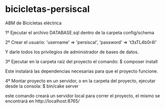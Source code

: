 # bicicletas-persiscal
ABM de Bicicletas eléctrica

1º Ejecutar el archivo DATABASE.sql dentro de la carpeta config/schema

2º Crear el usuario:
     'username' => 'persiscal',
     'password' => 't3sTL4b0r4l'
     
  Y darle todos los privilegios de administrador de bases de datos.
  
3º Ejecutar en la carpeta raíz del proyecto el comando: $ composer install

   Este instalará las dependencias necesarias para que el proyecto funcione.

4º Montar proyecto en un servidor, o en la carpeta del proyecto, ejecutar desde la consola: $ bin/cake server

   este comando creará un servidor local para correr el proyecto, el mismo se encontrará en http://localhost:8765/
    

